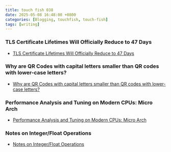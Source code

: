 ```yaml
---
title: touch fish 038
date: 2025-05-08 16:48:00 +0800
categories: [Blogging, touchfish, touch-fish]
tags: [writing]
---
```


### TLS Certificate Lifetimes Will Officially Reduce to 47 Days

+ [TLS Certificate Lifetimes Will Officially Reduce to 47 Days](https://www.digicert.com/blog/tls-certificate-lifetimes-will-officially-reduce-to-47-days)

### Why are QR Codes with capital letters smaller than QR codes with lower-case letters?

+ [Why are QR Codes with capital letters smaller than QR codes with lower-case letters?](https://shkspr.mobi/blog/2025/02/why-are-qr-codes-with-capital-letters-smaller-than-qr-codes-with-lower-case-letters/)


### Performance Analysis and Tuning on Modern CPUs: Micro Arch

+ [Performance Analysis and Tuning on Modern CPUs: Micro Arch](https://blog.mwish.me/2025/04/29/Performance-Analysis-and-Tuning-on-Modern-CPUs-Micro-Arch/)


### Notes on Integer/Float Operations

+ [Notes on Integer/Float Operations](https://blog.mwish.me/2025/04/19/Notes-on-Integer-Float-Operations/)



